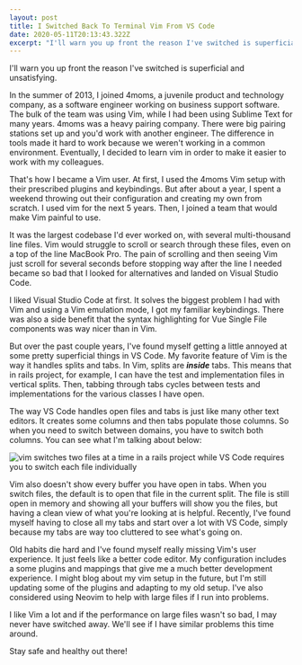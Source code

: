 ```yaml
---
layout: post
title: I Switched Back To Terminal Vim From VS Code
date: 2020-05-11T20:13:43.322Z
excerpt: "I'll warn you up front the reason I've switched is superficial and unsatisfying. "
---
```

I'll warn you up front the reason I've switched is superficial and unsatisfying. 

In the summer of 2013, I joined 4moms, a juvenile product and technology company, as a software engineer working on business support software. The bulk of the team was using Vim, while I had been using Sublime Text for many years. 4moms was a heavy pairing company. There were big pairing stations set up and you'd work with another engineer. The difference in tools made it hard to work because we weren't working in a common environment. Eventually, I decided to learn vim in order to make it easier to work with my colleagues. 

That's how I became a Vim user. At first, I used the 4moms Vim setup with their prescribed plugins and keybindings. But after about a year, I spent a weekend throwing out their configuration and creating my own from scratch. I used vim for the next 5 years. Then, I joined a team that would make Vim painful to use. 

It was the largest codebase I'd ever worked on, with several multi-thousand line files. Vim would struggle to scroll or search through these files, even on a top of the line MacBook Pro. The pain of scrolling and then seeing Vim just scroll for several seconds before stopping way after the line I needed became so bad that I looked for alternatives and landed on Visual Studio Code. 

I liked Visual Studio Code at first. It solves the biggest problem I had with Vim and using a Vim emulation mode, I got my familiar keybindings. There was also a side benefit that the syntax highlighting for Vue Single File components was way nicer than in Vim. 

But over the past couple years, I've found myself getting a little annoyed at some pretty superficial things in VS Code.  My favorite feature of Vim is the way it handles splits and tabs. In Vim, splits are ***inside*** tabs. This means that in rails project, for example, I can have the test and implementation files in vertical splits. Then, tabbing through tabs cycles between tests and implementations for the various classes I have open.  

The way VS Code handles open files and tabs is just like many other text editors. It creates some columns and then tabs populate those columns. So when you need to switch between domains, you have to switch both columns. You can see what I'm talking about below:

![vim switches two files at a time in a rails project while VS Code requires you to switch each file individually](/images/2020-05-11-tabswitching.gif)

Vim also doesn't show every buffer you have open in tabs. When you switch files, the default is to open that file in the current split. The file is still open in memory and showing all your buffers will show you the files, but having a clean view of what you're looking at is helpful. Recently, I've found myself having to close all my tabs and start over a lot with VS Code, simply because my tabs are way too cluttered to see what's going on. 

Old habits die hard and I've found myself really missing Vim's user experience. It just feels like a better code editor. My configuration includes a some plugins and mappings that give me a much better development experience. I might blog about my vim setup in the future, but I'm still updating some of the plugins and adapting to my old setup. I've also considered using Neovim to help with large files if I run into problems. 

I like Vim a lot and if the performance on large files wasn't so bad, I may never have switched away. We'll see if I have similar problems this time around. 

Stay safe and healthy out there!
